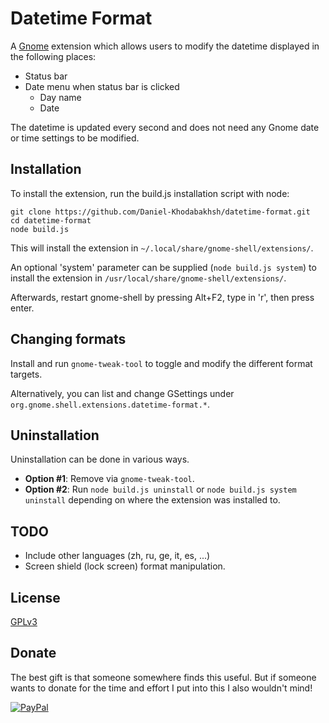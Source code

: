 # Datetime Format

A [Gnome](https://www.gnome.org/gnome-3/) extension which allows users to modify the datetime displayed in the following places:

* Status bar
* Date menu when status bar is clicked
  * Day name
  * Date

The datetime is updated every second and does not need any Gnome date or time settings to be modified.

## Installation

To install the extension, run the build.js installation script with node:

```
git clone https://github.com/Daniel-Khodabakhsh/datetime-format.git
cd datetime-format
node build.js
```

This will install the extension in `~/.local/share/gnome-shell/extensions/`.

An optional 'system' parameter can be supplied (`node build.js system`) to install the extension in `/usr/local/share/gnome-shell/extensions/`.

Afterwards, restart gnome-shell by pressing Alt+F2, type in 'r', then press enter.

## Changing formats

Install and run `gnome-tweak-tool` to toggle and modify the different format targets.

Alternatively, you can list and change GSettings under `org.gnome.shell.extensions.datetime-format.*`.

## Uninstallation

Uninstallation can be done in various ways.

* **Option #1**: Remove via `gnome-tweak-tool`.
* **Option #2**: Run `node build.js uninstall` or `node build.js system uninstall` depending on where the extension was installed to.

## TODO

* Include other languages (zh, ru, ge, it, es, ...)
* Screen shield (lock screen) format manipulation.

## License

[GPLv3](LICENSE.txt)

## Donate

The best gift is that someone somewhere finds this useful. But if someone wants to donate for the time and effort I put into this I also wouldn't mind!

[![PayPal](https://www.paypalobjects.com/webstatic/en_US/i/btn/png/gold-rect-paypal-34px.png)](https://www.paypal.me/DanielK)